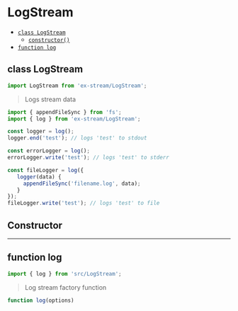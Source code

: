 # LogStream

- [`class LogStream`](#class-logstream)
  - [`constructor()`](#logstream-constructor-constructor)
- [`function log`](#function-log)

<a id="class-logstream"></a><h2>class LogStream</h2>
``` javascript
import LogStream from 'ex-stream/LogStream';
```
> Logs stream data



``` javascript
import { appendFileSync } from 'fs';
import { log } from 'ex-stream/LogStream';

const logger = log();
logger.end('test'); // logs 'test' to stdout

const errorLogger = log();
errorLogger.write('test'); // logs 'test' to stderr

const fileLogger = log({
   logger(data) {
     appendFileSync('filename.log', data);
   }
});
fileLogger.write('test'); // logs 'test' to file
```



<h2>Constructor</h2>
<a id="logstream-constructor-constructor"></a>


---

<a id="function-log"></a><h2>function log</h2>
``` javascript
import { log } from 'src/LogStream';
```
> Log stream factory function

``` javascript
function log(options)
```
